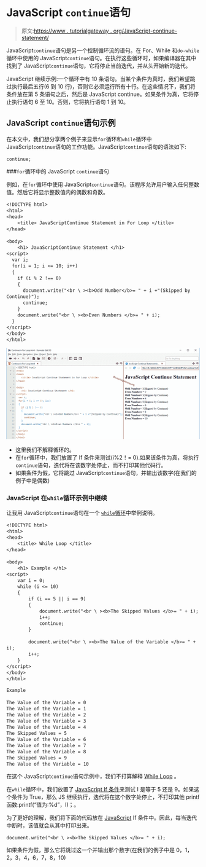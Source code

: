 # JavaScript `continue`语句

> 原文:[https://www . tutorialgateway . org/JavaScript-continue-statement/](https://www.tutorialgateway.org/javascript-continue-statement/)

JavaScript`continue`语句是另一个控制循环流的语句。在 For、While 和`do-while`循环中使用的 JavaScript`continue`语句。在执行这些循环时，如果编译器在其中找到了 JavaScript`continue`语句，它将停止当前迭代，并从头开始新的迭代。

JavaScript 继续示例:一个循环中有 10 条语句。当某个条件为真时，我们希望跳过执行最后五行(6 到 10 行)，否则它必须运行所有十行。在这些情况下，我们将条件放在第 5 条语句之后，然后是 JavaScript continue。如果条件为真，它将停止执行语句 6 至 10。否则，它将执行语句 1 到 10。

## JavaScript `continue`语句示例

在本文中，我们想分享两个例子来显示`for`循环和`while`循环中 JavaScript`continue`语句的工作功能。JavaScript`continue`语句的语法如下:

```
continue;
```

###`for`循环中的 JavaScript `continue`语句

例如，在`for`循环中使用 JavaScript`continue`语句。该程序允许用户输入任何整数值。然后它将显示整数值内的偶数和奇数。

```
<!DOCTYPE html>
<html>
<head>
    <title> JavaScriptContinue Statement in For Loop </title>
</head>

<body>
    <h1> JavaScriptContinue Statement </h1>
<script>
  var i;
  for(i = 1; i <= 10; i++)
  {
    if (i % 2 !== 0)
    {
      document.write("<br \ ><b>Odd Number</b>= " + i +"(Skipped by Continue)");
      continue;
    }
    document.write("<br \ ><b>Even Numbers </b>= " + i);
  }
</script>
</body>
</html>
```

![JavaScript Continue Statement 1](img/9c0a58d99fce235825e1fd200322c16d.png)

*   这里我们不解释循环的。
*   在`for`循环中，我们放置了 If 条件来测试(i%2！= 0).如果该条件为真，将执行`continue`语句，迭代将在该数字处停止，而不打印其他代码行。
*   如果条件为假，它将跳过 JavaScript`continue`语句，并输出该数字(在我们的例子中是偶数)

### JavaScript 在`while`循环示例中继续

让我用 JavaScript`continue`语句在一个 [`while`循环](https://www.tutorialgateway.org/javascript-while-loop/)中举例说明。

```
<!DOCTYPE html>
<html>
<head>
    <title> While Loop </title>
</head>

<body>
    <h1> Example </h1>
<script>
    var i = 0;
    while (i <= 10)
    {
        if (i == 5 || i == 9)
        {
            document.write("<br \ ><b>The Skipped Values </b>= " + i);
            i++;
            continue;
        }

        document.write("<br \ ><b>The Value of the Variable </b>= " + i);
        i++;
    }
</script>
</body>
</html>
```

```
Example

The Value of the Variable = 0
The Value of the Variable = 1
The Value of the Variable = 2
The Value of the Variable = 3
The Value of the Variable = 4
The Skipped Values = 5
The Value of the Variable = 6
The Value of the Variable = 7
The Value of the Variable = 8
The Skipped Values = 9
The Value of the Variable = 10
```

在这个 JavaScript`continue`语句示例中，我们不打算解释 [While Loop](https://www.tutorialgateway.org/javascript-while-loop/) 。

在`while`循环中，我们放置了 [JavaScript If 条件](https://www.tutorialgateway.org/javascript-if-statement/)来测试 I 是等于 5 还是 9。如果这个条件为 True，那么 JS 继续执行，迭代将在这个数字处停止，不打印其他 printf 函数:printf(“值为:%d”，I)；。

为了更好的理解，我们将下面的代码放在 [JavaScript](https://www.tutorialgateway.org/javascript/) If 条件中。因此，每当迭代中断时，该值就会从其中打印出来。

```
document.write("<br \ ><b>The Skipped Values </b>= " + i);
```

如果条件为假，那么它将跳过这一个并输出那个数字(在我们的例子中是 0，1，2，3，4，6，7，8，10)